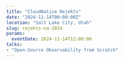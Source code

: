 ```yaml
---
title: "CloudNative Rejekts"
date: "2024-11-14T00:00:00Z"
location: "Salt Lake City, Utah"
slug: rejekts-na-2024
params:
  eventDate: 2024-11-14T12:00:00
talks:
- "Open-Source Observability from Scratch"
---
```

